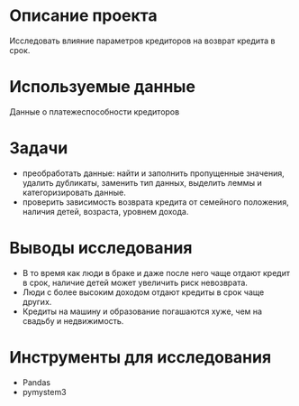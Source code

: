 # Описание проекта 
 Исследовать влияние параметров кредиторов на возврат кредита в срок. 

# Используемые данные
Данные о платежеспособности кредиторов

# Задачи
* преобработать данные: найти и заполнить пропущенные значения, удалить дубликаты, заменить тип данных, выделить леммы и категоризировать данные.
* проверить зависимость возврата кредита от семейного положения, наличия детей, возраста, уровнем дохода.


# Выводы исследования
* В то время как люди в браке и даже после него чаще отдают кредит в срок, наличие детей может увеличить риск невозврата. 
* Люди с более высоким доходом отдают кредиты в срок чаще других. 
* Кредиты на машину и образование погашаются хуже, чем на свадьбу и недвижимость. 

# Инструменты для исследования
* Pandas
* pymystem3